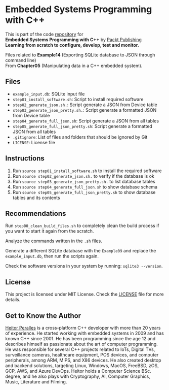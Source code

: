# Embedded Systems Programming with C++

This is part of the code [repository](https://github.com/PacktPublishing/Embedded-Systems-Programming-with-Cxx) for<br>
**Embedded Systems Programming with C++** by [Packt Publishing](https://www.packtpub.com/)<br>
**Learning from scratch to configure, develop, test and monitor.**

Files related to **Example14** (Exporting SQLite database to JSON through command line)
<br>From **Chapter05** (Manipulating data in a C++ embedded system).

## Files

* `example_input.db`: SQLite input file
* `step01_install_software.sh`: Script to install required software
* `step02_generate_json.sh.`: Script generate a JSON from Device table
* `step03_generate_json_pretty.sh.`: Script generate a formatted JSON from Device table
* `step04_generate_full_json.sh`: Script generate a JSON from all tables
* `step05_generate_full_json_pretty.sh`: Script generate a formatted JSON from all tables
* `.gitignore`: List of files and folders that should be ignored by Git
* `LICENSE`: License file

## Instructions

1. Run `source step01_install_software.sh` to install the required software
2. Run `source step02_generate_json.sh.` to verify if the database is ok
3. Run `source step03_generate_json_pretty.sh.` to list database tables
4. Run `source step04_generate_full_json.sh` to show database schema
5. Run `source step05_generate_full_json_pretty.sh` to show database tables and its contents

## Recommendations

Run `step00_clean_build_files.sh` to completely clean the build process if you want to start it again from the scratch.

Analyze the commands written in the `.sh` files.

Generate a different SQLite database with the `Example09` and replace the `example_input.db`, then run the scripts again.

Check the software versions in your system by running: `sqlite3 --version`.

## License

This project is licensed under MIT License. Check the [LICENSE](LICENSE) file for more details.

## Get to Know the Author

[Heitor Peralles](mailto:heitorgp@gmail.com) is a cross-platform C++ developer with more than 20 years of experience. He started working with embedded systems in 2009 and has known C++ since 2001. He has been programming since the age 12 and describes himself as passionate about the art of computer programming. He was responsible for several C++ projects related to IoTs, Digital TVs, surveillance cameras, healthcare equipment, POS devices, and computer peripherals, among ARM, MIPS, and X86 devices. He also created desktop and backend solutions, targeting Linux, Windows, MacOS, FreeBSD, zOS, GCP, AWS, and Azure DevOps. Heitor holds a Computer Science BSc. degree, and he also plays with Cryptography, AI, Computer Graphics, Music, Literature and Filming.
